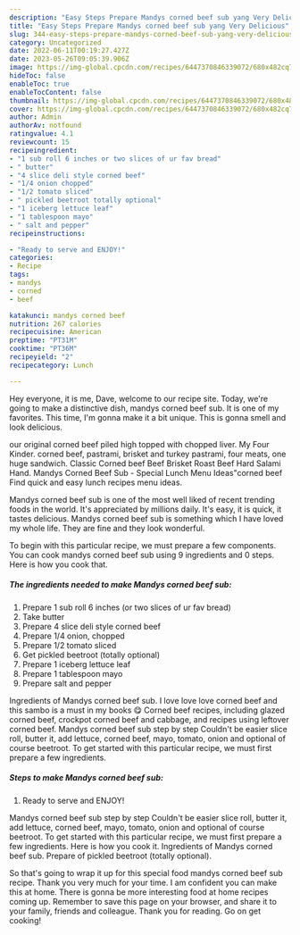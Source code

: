 ```yaml
---
description: "Easy Steps Prepare Mandys corned beef sub yang Very Delicious"
title: "Easy Steps Prepare Mandys corned beef sub yang Very Delicious"
slug: 344-easy-steps-prepare-mandys-corned-beef-sub-yang-very-delicious
category: Uncategorized
date: 2022-06-11T00:19:27.427Z
date: 2023-05-26T09:05:39.906Z
image: https://img-global.cpcdn.com/recipes/6447370846339072/680x482cq70/mandys-corned-beef-sub-recipe-main-photo.jpg
hideToc: false
enableToc: true
enableTocContent: false
thumbnail: https://img-global.cpcdn.com/recipes/6447370846339072/680x482cq70/mandys-corned-beef-sub-recipe-main-photo.jpg
cover: https://img-global.cpcdn.com/recipes/6447370846339072/680x482cq70/mandys-corned-beef-sub-recipe-main-photo.jpg
author: Admin
authorAv: notfound
ratingvalue: 4.1
reviewcount: 15
recipeingredient:
- "1 sub roll 6 inches or two slices of ur fav bread"
- " butter"
- "4 slice deli style corned beef"
- "1/4 onion chopped"
- "1/2 tomato sliced"
- " pickled beetroot totally optional"
- "1 iceberg lettuce leaf"
- "1 tablespoon mayo"
- " salt and pepper"
recipeinstructions:

- "Ready to serve and ENJOY!"
categories:
- Recipe
tags:
- mandys
- corned
- beef

katakunci: mandys corned beef 
nutrition: 267 calories
recipecuisine: American
preptime: "PT31M"
cooktime: "PT36M"
recipeyield: "2"
recipecategory: Lunch

---
```



Hey everyone, it is me, Dave, welcome to our recipe site. Today, we're going to make a distinctive dish, mandys corned beef sub. It is one of my favorites. This time, I'm gonna make it a bit unique. This is gonna smell and look delicious.

our original corned beef piled high topped with chopped liver. My Four Kinder. corned beef, pastrami, brisket and turkey pastrami, four meats, one huge sandwich. Classic Corned beef Beef Brisket Roast Beef Hard Salami Hand. Mandys Corned Beef Sub - Special Lunch Menu Ideas&#34;corned beef Find quick and easy lunch recipes menu ideas.

Mandys corned beef sub is one of the most well liked of recent trending foods in the world. It's appreciated by millions daily. It's easy, it is quick, it tastes delicious. Mandys corned beef sub is something which I have loved my whole life. They are fine and they look wonderful.


To begin with this particular recipe, we must prepare a few components. You can cook mandys corned beef sub using 9 ingredients and 0 steps. Here is how you cook that.

<!--inarticleads1-->

##### The ingredients needed to make Mandys corned beef sub:

1. Prepare 1 sub roll 6 inches (or two slices of ur fav bread)
1. Take  butter
1. Prepare 4 slice deli style corned beef
1. Prepare 1/4 onion, chopped
1. Prepare 1/2 tomato sliced
1. Get  pickled beetroot (totally optional)
1. Prepare 1 iceberg lettuce leaf
1. Prepare 1 tablespoon mayo
1. Prepare  salt and pepper


Ingredients of Mandys corned beef sub. I love love love corned beef and this sambo is a must in my books 😋 Corned beef recipes, including glazed corned beef, crockpot corned beef and cabbage, and recipes using leftover corned beef. Mandys corned beef sub step by step Couldn&#39;t be easier slice roll, butter it, add lettuce, corned beef, mayo, tomato, onion and optional of course beetroot. To get started with this particular recipe, we must first prepare a few ingredients. 

<!--inarticleads2-->

##### Steps to make Mandys corned beef sub:


1. Ready to serve and ENJOY!

Mandys corned beef sub step by step Couldn&#39;t be easier slice roll, butter it, add lettuce, corned beef, mayo, tomato, onion and optional of course beetroot. To get started with this particular recipe, we must first prepare a few ingredients. Here is how you cook it. Ingredients of Mandys corned beef sub. Prepare of pickled beetroot (totally optional). 

So that's going to wrap it up for this special food mandys corned beef sub recipe. Thank you very much for your time. I am confident you can make this at home. There is gonna be more interesting food at home recipes coming up. Remember to save this page on your browser, and share it to your family, friends and colleague. Thank you for reading. Go on get cooking!
